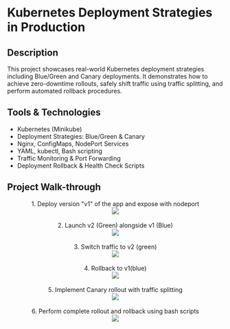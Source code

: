 <h1>Kubernetes Deployment Strategies in Production</h1>

<h2>Description</h2>
This project showcases real-world Kubernetes deployment strategies including Blue/Green and Canary deployments. It demonstrates how to achieve zero-downtime rollouts, safely shift traffic using traffic splitting, and perform automated rollback procedures.

<h2>Tools & Technologies</h2>


- Kubernetes (Minikube)  
- Deployment Strategies: Blue/Green & Canary
- Nginx, ConfigMaps, NodePort Services
- YAML, kubectl, Bash scripting
- Traffic Monitoring & Port Forwarding
- Deployment Rollback & Health Check Scripts

<h2>Project Walk-through</h2>

<p align="center">
1. Deploy version "v1" of the app and expose with nodeport <br />
<img src="https://i.postimg.cc/m2L09HTp/1.jpg" />
<br />
<br />
2. Launch v2 (Green) alongside v1 (Blue) <br/>
<img src="https://i.postimg.cc/1zBFf2Bj/2.jpg" />
<br />
<br />
3. Switch traffic to v2 (green) <br/>
<img src="https://i.postimg.cc/3x7FLPLt/3.jpg" />
<br />
<br />
4. Rollback to v1(blue) <br/>
<img src="https://i.postimg.cc/NjpmdL20/4.jpg"/>
<br />
<br />
5. Implement Canary rollout with traffic splitting <br/>
<img src="https://i.postimg.cc/rFprKMPX/5.jpg" />
<br />
<br />
6. Perform complete rollout and rollback using bash scripts <br/>
<img src="https://i.postimg.cc/hjkKg86t/6.jpg" />
<br />
<br />

</p>

